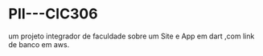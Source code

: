 # PII---CIC306
um projeto integrador de faculdade sobre um Site e App em dart ,com link de banco em aws.
